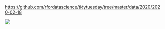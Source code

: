 https://github.com/rfordatascience/tidytuesday/tree/master/data/2020/2020-02-18

![](plots/week8.png)
